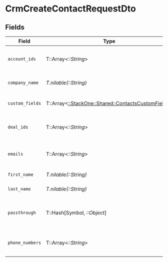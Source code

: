 # CrmCreateContactRequestDto


## Fields

| Field                                                                                             | Type                                                                                              | Required                                                                                          | Description                                                                                       | Example                                                                                           |
| ------------------------------------------------------------------------------------------------- | ------------------------------------------------------------------------------------------------- | ------------------------------------------------------------------------------------------------- | ------------------------------------------------------------------------------------------------- | ------------------------------------------------------------------------------------------------- |
| `account_ids`                                                                                     | T::Array<*::String*>                                                                              | :heavy_minus_sign:                                                                                | List of associated account IDs                                                                    | [<br/>"account-123",<br/>"account-456"<br/>]                                                      |
| `company_name`                                                                                    | *T.nilable(::String)*                                                                             | :heavy_minus_sign:                                                                                | The contact company name                                                                          | Apple Inc.                                                                                        |
| `custom_fields`                                                                                   | T::Array<[::StackOne::Shared::ContactsCustomFields](../../models/shared/contactscustomfields.md)> | :heavy_minus_sign:                                                                                | Contact custom fields                                                                             |                                                                                                   |
| `deal_ids`                                                                                        | T::Array<*::String*>                                                                              | :heavy_minus_sign:                                                                                | List of associated deal IDs                                                                       | [<br/>"deal-001",<br/>"deal-002"<br/>]                                                            |
| `emails`                                                                                          | T::Array<*::String*>                                                                              | :heavy_minus_sign:                                                                                | List of contact email addresses                                                                   | [<br/>"steve@apple.com"<br/>]                                                                     |
| `first_name`                                                                                      | *T.nilable(::String)*                                                                             | :heavy_minus_sign:                                                                                | The contact first name                                                                            | Steve                                                                                             |
| `last_name`                                                                                       | *T.nilable(::String)*                                                                             | :heavy_minus_sign:                                                                                | The contact last name                                                                             | Wozniak                                                                                           |
| `passthrough`                                                                                     | T::Hash[Symbol, *::Object*]                                                                       | :heavy_minus_sign:                                                                                | Value to pass through to the provider                                                             | {<br/>"other_known_names": "John Doe"<br/>}                                                       |
| `phone_numbers`                                                                                   | T::Array<*::String*>                                                                              | :heavy_minus_sign:                                                                                | List of contact phone numbers                                                                     | [<br/>"123-456-7890"<br/>]                                                                        |